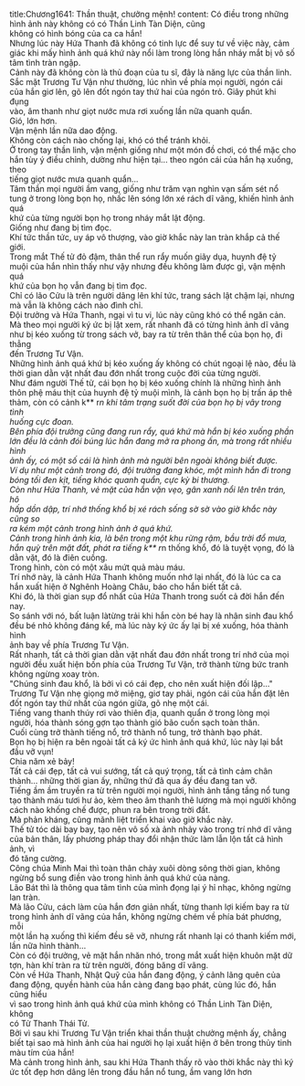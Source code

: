 title:Chương1641: Thần thuật, chưởng mệnh!
content:
Có điều trong những hình ảnh này không có có Thần Linh Tàn Diện, cũng<br>không có hình bóng của ca ca hắn!<br>Nhưng lúc này Hứa Thanh đã không có tinh lực để suy tư về việc này, cảm<br>giác khi mấy hình ảnh quá khứ này nổi làm trong lòng hắn nháy mắt bị vô số<br>tâm tình tràn ngập.<br>Cảnh này đã không còn là thủ đoạn của tu sĩ, đây là năng lực của thần linh.<br>Sắc mặt Trương Tư Vận như thường, lúc nhìn về phía mọi người, ngón cái<br>của hắn giơ lên, gõ lên đốt ngón tay thứ hai của ngón trỏ. Giây phút khi đụng<br>vào, âm thanh như giọt nước mưa rơi xuống lần nữa quanh quẩn.<br>Gió, lớn hơn.<br>Vận mệnh lần nữa dao động.<br>Không còn cách nào chống lại, khó có thể tránh khỏi.<br>Ở trong tay thần linh, vận mệnh giống như một món đồ chơi, có thể mặc cho<br>hắn tùy ý điều chỉnh, dường như hiện tại... theo ngón cái của hắn hạ xuống, theo<br>tiếng giọt nước mưa quanh quẩn...<br>Tâm thần mọi người ầm vang, giống như trăm vạn nghìn vạn sấm sét nổ<br>tung ở trong lòng bọn họ, nhấc lên sóng lớn xé rách dĩ vãng, khiến hình ảnh quá<br>khứ của từng người bọn họ trong nháy mắt lật động.<br>Giống như đang bị tìm đọc.<br>Khí tức thần tức, uy áp vô thượng, vào giờ khắc này lan tràn khắp cả thế<br>giới.<br>Trong mắt Thế tử đỏ đậm, thân thể run rẩy muốn giãy dụa, huynh đệ tỷ<br>muội của hắn nhìn thấy như vậy nhưng đều không làm được gì, vận mệnh quá<br>khứ của bọn họ vẫn đang bị tìm đọc.<br>Chỉ có lão Cửu là trên người dâng lên khí tức, trang sách lật chậm lại, nhưng<br>mà vẫn là không cách nào đình chỉ.<br>Đội trưởng và Hứa Thanh, ngại vì tu vi, lúc này cũng khó có thể ngăn cản.<br>Mà theo mọi người ký ức bị lật xem, rất nhanh đã có từng hình ảnh dĩ vãng<br>như bị kéo xuống từ trong sách vở, bay ra từ trên thân thể của bọn họ, đi thẳng<br>đến Trương Tư Vận.<br>Những hình ảnh quá khứ bị kéo xuống ấy không có chút ngoại lệ nào, đều là<br>thời gian dằn vặt nhất đau đớn nhất trong cuộc đời của từng người.<br>Như đám người Thế tử, cái bọn họ bị kéo xuống chính là những hình ảnh<br>thôn phệ máu thịt của huynh đệ tỷ muội mình, là cảnh bọn họ bị trấn áp thê<br>thảm, còn có cảnh k** r*n khi tâm trạng suốt đời của bọn họ bị vây trong tình<br>huống cực đoan.<br>Bên phía đội trưởng cũng đang run rẩy, quá khứ mà hắn bị kéo xuống phần<br>lớn đều là cảnh đói búng lúc hắn đang mở ra phong ấn, mà trong rất nhiều hình<br>ảnh ấy, có một số cái là hình ảnh mà người bên ngoài không biết được.<br>Ví dụ như một cảnh trong đó, đội trường đang khóc, một mình hắn đi trong<br>bóng tối đen kịt, tiếng khóc quanh quẩn, cực kỳ bi thương.<br>Còn như Hứa Thanh, vẻ mặt của hắn vặn vẹo, gân xanh nổi lên trên trán, hô<br>hấp dồn dập, trí nhớ thống khổ bị xé rách sống sờ sờ vào giờ khắc này cũng so<br>ra kém một cảnh trong hình ảnh ở quá khứ.<br>Cảnh trong hình ảnh kia, là bên trong một khu rừng rậm, bầu trời đổ mưa,<br>hắn quỳ trên mặt đất, phát ra tiếng k** r*n thống khổ, đó là tuyệt vọng, đó là<br>dằn vặt, đó là điên cuồng.<br>Trong hình, còn có một xâu mứt quả màu máu.<br>Trí nhớ này, là cảnh Hứa Thanh không muốn nhớ lại nhất, đó là lúc ca ca<br>hắn xuất hiện ở Nghênh Hoàng Châu, báo cho hắn biết tất cả.<br>Khi đó, là thời gian sụp đổ nhất của Hứa Thanh trong suốt cả đời hắn đến<br>nay.<br>So sánh với nó, bất luận làtừng trải khi hắn còn bé hay là nhân sinh đau khổ<br>đều bé nhỏ không đáng kể, mà lúc này ký ức ấy lại bị xé xuống, hóa thành hình<br>ảnh bay về phía Trương Tư Vận.<br>Rất nhanh, tất cả thời gian dằn vặt nhất đau đớn nhất trong trí nhớ của mọi<br>người đều xuất hiện bốn phía của Trương Tư Vận, trở thành từng bức tranh<br>không ngừng xoay tròn.<br>"Chúng sinh đau khổ, là bởi vì có cái đẹp, cho nên xuất hiện đối lập..."<br>Trương Tư Vận nhẹ giọng mở miệng, giơ tay phải, ngón cái của hắn đặt lên<br>đốt ngón tay thứ nhất của ngón giữa, gõ nhẹ một cái.<br>Tiếng vang thanh thúy rơi vào thiên địa, quanh quẩn ở trong lòng mọi<br>người, hóa thành sóng gợn tạo thành gió bão cuốn sạch toàn thân.<br>Cuối cùng trở thành tiếng nổ, trở thành nổ tung, trở thành bạo phát.<br>Bọn họ bị hiện ra bên ngoài tất cả ký ức hình ảnh quá khứ, lúc này lại bắt<br>đầu vỡ vụn!<br>Chia năm xẻ bảy!<br>Tất cả cái đẹp, tất cả vui sướng, tất cả quý trọng, tất cả tình cảm chân<br>thành... những thời gian ấy, những thứ đã qua ấy đều đang tan vỡ.<br>Tiếng ầm ầm truyền ra từ trên người mọi người, hình ảnh tầng tầng nổ tung<br>tạo thành máu tươi hư ảo, kèm theo âm thanh thê lương mà mọi người không<br>cách nào khống chế được, phun ra bên trong trời đất.<br>Mà phản kháng, cũng mãnh liệt triển khai vào giờ khắc này.<br>Thế tử tóc dài bay bay, tạo nên vô số xà ảnh nhảy vào trong trí nhớ dĩ vãng<br>của bản thân, lấy phương pháp thay đổi nhận thức làm lẫn lộn tất cả hình ảnh, vì<br>đó tăng cường.<br>Công chúa Minh Mai thì toàn thân chảy xuôi dòng sông thời gian, không<br>ngừng bổ sung điền vào trong hình ảnh quá khứ của nàng.<br>Lão Bát thì là thông qua tâm tình của mình đọng lại ý hỉ nhạc, không ngừng<br>lan tràn.<br>Mà lão Cửu, cách làm của hắn đơn giản nhất, từng thanh lợi kiếm bay ra từ<br>trong hình ảnh dĩ vãng của hắn, không ngừng chém về phía bát phương, mỗi<br>một lần hạ xuống thì kiếm đều sẽ vỡ, nhưng rất nhanh lại có thanh kiếm mới,<br>lần nữa hình thành...<br>Còn có đội trưởng, vẻ mặt hắn nhăn nhó, trong mắt xuất hiện khuôn mặt dữ<br>tợn, hàn khí tràn ra từ trên người, đóng băng dĩ vãng.<br>Còn về Hứa Thanh, Nhật Quỹ của hắn đang động, ý cảnh lãng quên của<br>đang động, quyền hành của hắn càng đang bạo phát, cùng lúc đó, hắn cũng hiểu<br>vì sao trong hình ảnh quá khứ của mình không có Thần Linh Tàn Diện, không<br>có Tử Thanh Thái Tử.<br>Bởi vì sau khi Trương Tư Vận triển khai thần thuật chưởng mệnh ấy, chẳng<br>biết tại sao mà hình ảnh của hai người họ lại xuất hiện ở bên trong thủy tinh<br>màu tím của hắn!<br>Mà cảnh trong hình ảnh, sau khi Hứa Thanh thấy rõ vào thời khắc này thì ký<br>ức tốt đẹp hơn dâng lên trong đầu hắn nổ tung, ầm vang lớn hơn